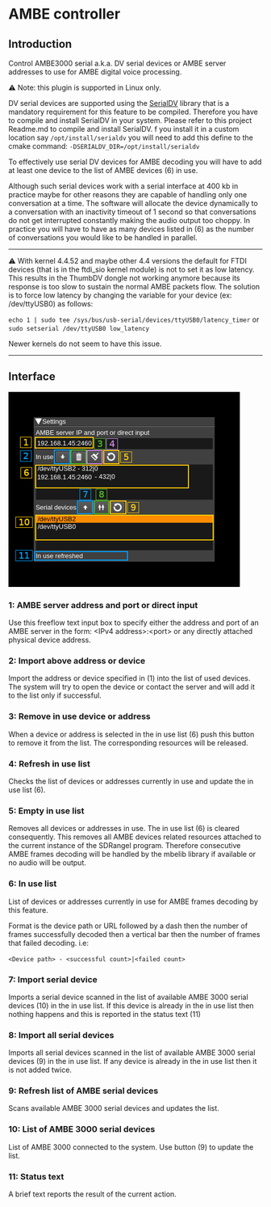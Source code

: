 <h1>AMBE controller</h1>

<h2>Introduction</h2>

Control AMBE3000 serial a.k.a. DV serial devices or AMBE server addresses to use for AMBE digital voice processing.

&#9888; Note: this plugin is supported in Linux only.

DV serial devices are supported using the [SerialDV](https://github.com/f4exb/serialDV) library that is a mandatory requirement for this feature to be compiled. Therefore you have to compile and install SerialDV in your system. Please refer to this project Readme.md to compile and install SerialDV. f you install it in a custom location say `/opt/install/serialdv` you will need to add this define to the cmake command: `-DSERIALDV_DIR=/opt/install/serialdv`

To effectively use serial DV devices for AMBE decoding you will have to add at least one device to the list of AMBE devices (6) in use.

Although such serial devices work with a serial interface at 400 kb in practice maybe for other reasons they are capable of handling only one conversation at a time. The software will allocate the device dynamically to a conversation with an inactivity timeout of 1 second so that conversations do not get interrupted constantly making the audio output too choppy. In practice you will have to have as many devices listed in (6) as the number of conversations you would like to be handled in parallel.

---
&#9888; With kernel 4.4.52 and maybe other 4.4 versions the default for FTDI devices (that is in the ftdi_sio kernel module) is not to set it as low latency. This results in the ThumbDV dongle not working anymore because its response is too slow to sustain the normal AMBE packets flow. The solution is to force low latency by changing the variable for your device (ex: /dev/ttyUSB0) as follows:

`echo 1 | sudo tee /sys/bus/usb-serial/devices/ttyUSB0/latency_timer` or `sudo setserial /dev/ttyUSB0 low_latency`

Newer kernels do not seem to have this issue.

---

<h2>Interface</h2>

![AMBE controller GUI](../../../doc/img/AMBE_plugin.png)


<h3>1: AMBE server address and port or direct input</h3>

Use this freeflow text input box to specify either the address and port of an AMBE server in the form: &lt;IPv4 address>:&lt;port> or any directly attached physical device address.

<h3>2: Import above address or device</h3>

Import the address or device specified in (1) into the list of used devices. The system will try to open the device or contact the server and will add it to the list only if successful.

<h3>3: Remove in use device or address</h3>

When a device or address is selected in the in use list (6) push this button to remove it from the list. The corresponding resources will be released.

<h3>4: Refresh in use list</h3>

Checks the list of devices or addresses currently in use and update the in use list (6).

<h3>5: Empty in use list</h3>

Removes all devices or addresses in use. The in use list (6) is cleared consequently. This removes all AMBE devices related resources attached to the current instance of the SDRangel program. Therefore consecutive AMBE frames decoding will be handled by the mbelib library if available or no audio will be output.

<h3>6: In use list</h3>

List of devices or addresses currently in use for AMBE frames decoding by this feature.

Format is the device path or URL followed by a dash then the number of frames successfully decoded then a vertical bar then the number of frames that failed decoding. i.e:

`<Device path> - <successful count>|<failed count>`

<h3>7: Import serial device</h3>

Imports a serial device scanned in the list of available AMBE 3000 serial devices (10) in the in use list. If this device is already in the in use list then nothing happens and this is reported in the status text (11)

<h3>8: Import all serial devices</h3>

Imports all serial devices scanned in the list of available AMBE 3000 serial devices (9) in the in use list. If any device is already in the in use list then it is not added twice.

<h3>9: Refresh list of AMBE serial devices</h3>

Scans available AMBE 3000 serial devices and updates the list.

<h3>10: List of AMBE 3000 serial devices</h3>

List of AMBE 3000 connected to the system. Use button (9) to update the list.

<h3>11: Status text</h3>

A brief text reports the result of the current action.
